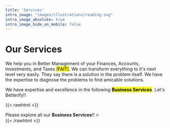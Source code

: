 ```yaml
---
title: 'Services'
intro_image: "images/illustrations/reading.svg"
intro_image_absolute: true
intro_image_hide_on_mobile: false
---
```


# Our Services

We help you in Better Management of your Finances, Accounts, Investments, and Taxes <mark>(FAIT)</mark>. We can transform everything to it's next level very easily. They say there is a solution in the problem itself. We have the expertise to diagnose the problems to find amicable solutions. 

We have expertise and excellence in the following <mark>**Business Services**</mark>. Let's Betterify!!

{{< rawhtml >}}
<div class="alert alert-primary" role="alert">
  Please explore all our <b>Business Services</b>!! 🔥
</div>
{{< /rawhtml >}}